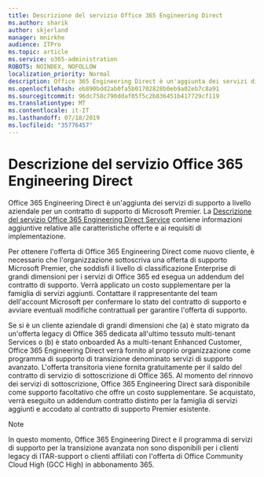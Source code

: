 ```yaml
---
title: Descrizione del servizio Office 365 Engineering Direct
ms.author: sharik
author: skjerland
manager: mnirkhe
audience: ITPro
ms.topic: article
ms.service: o365-administration
ROBOTS: NOINDEX, NOFOLLOW
localization_priority: Normal
description: Office 365 Engineering Direct è un'aggiunta dei servizi di supporto a livello aziendale per un contratto di supporto di Microsoft Premier. La descrizione del servizio Office 365 Engineering Direct Service contiene informazioni aggiuntive relative alle caratteristiche offerte e ai requisiti di implementazione.
ms.openlocfilehash: eb890bdd2ab0fa5b01702828b0eb9a02eb7c8a91
ms.sourcegitcommit: 96dc758c790ddaf05f5c2b836451b417729cf119
ms.translationtype: MT
ms.contentlocale: it-IT
ms.lasthandoff: 07/18/2019
ms.locfileid: "35776457"
---
```

# <a name="office-365-engineering-direct-service-description"></a>Descrizione del servizio Office 365 Engineering Direct

Office 365 Engineering Direct è un'aggiunta dei servizi di supporto a livello aziendale per un contratto di supporto di Microsoft Premier. La [Descrizione del servizio Office 365 Engineering Direct Service](https://github.com/MicrosoftDocs/OfficeDocs-O365ServiceDescriptions/blob/master/Office%20365%20Engineering%20Direct%20-%20Svc%20Desc%20(25mar2019).pdf) contiene informazioni aggiuntive relative alle caratteristiche offerte e ai requisiti di implementazione.

Per ottenere l'offerta di Office 365 Engineering Direct come nuovo cliente, è necessario che l'organizzazione sottoscriva una offerta di supporto Microsoft Premier, che soddisfi il livello di classificazione Enterprise di grandi dimensioni per i servizi di Office 365 ed esegua un addendum del contratto di supporto. Verrà applicato un costo supplementare per la famiglia di servizi aggiunti. Contattare il rappresentante del team dell'account Microsoft per confermare lo stato del contratto di supporto e avviare eventuali modifiche contrattuali per garantire l'offerta di supporto. 

Se si è un cliente aziendale di grandi dimensioni che (a) è stato migrato da un'offerta legacy di Office 365 dedicata all'ultimo tessuto multi-tenant Services o (b) è stato onboarded As a multi-tenant Enhanced Customer, Office 365 Engineering Direct verrà fornito al proprio organizzazione come programma di supporto di transizione denominato servizi di supporto avanzato. L'offerta transitoria viene fornita gratuitamente per il saldo del contratto di servizio di sottoscrizione di Office 365. Al momento del rinnovo dei servizi di sottoscrizione, Office 365 Engineering Direct sarà disponibile come supporto facoltativo che offre un costo supplementare. Se acquistato, verrà eseguito un addendum contratto distinto per la famiglia di servizi aggiunti e accodato al contratto di supporto Premier esistente.

> [!NOTE]
> In questo momento, Office 365 Engineering Direct e il programma di servizi di supporto per la transizione avanzata non sono disponibili per i clienti legacy di ITAR-support o clienti affiliati con l'offerta di Office Community Cloud High (GCC High) in abbonamento 365.
